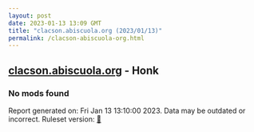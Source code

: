 ```yaml
---
layout: post
date: 2023-01-13 13:09 GMT
title: "clacson.abiscuola.org (2023/01/13)"
permalink: /clacson-abiscuola-org.html
---
```


## [clacson.abiscuola.org](https://clacson.abiscuola.org) - Honk

### No mods found

Report generated on: Fri Jan 13 13:10:00 2023. Data may be outdated or incorrect.
Ruleset version: [🧁](/version-cupcake)
